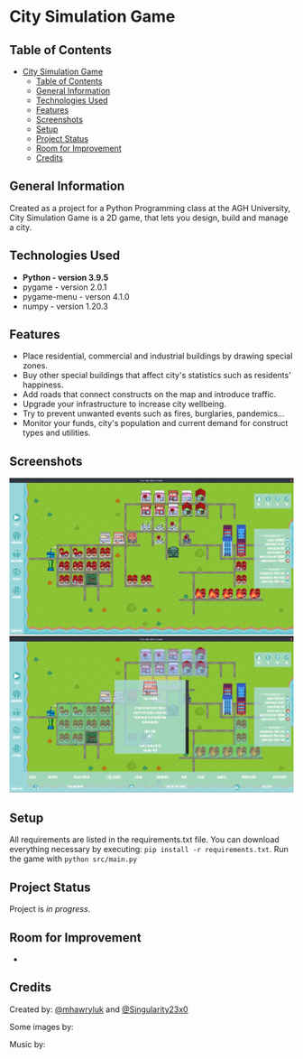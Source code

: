 # City Simulation Game

## Table of Contents
- [City Simulation Game](#city-simulation-game)
  - [Table of Contents](#table-of-contents)
  - [General Information](#general-information)
  - [Technologies Used](#technologies-used)
  - [Features](#features)
  - [Screenshots](#screenshots)
  - [Setup](#setup)
  - [Project Status](#project-status)
  - [Room for Improvement](#room-for-improvement)
  - [Credits](#credits)
<!-- * [License](#license) -->


## General Information
Created as a project for a Python Programming class at the AGH University, City Simulation Game is a 2D game, that lets you design, build and manage a city. 


## Technologies Used
- **Python - version 3.9.5**
- pygame - version 2.0.1
- pygame-menu - verson 4.1.0
- numpy - version 1.20.3


## Features
- Place residential, commercial and industrial buildings by drawing special zones.
- Buy other special buildings that affect city's statistics such as residents' happiness.
- Add roads that connect constructs on the map and introduce traffic.
- Upgrade your infrastructure to increase city wellbeing.
- Try to prevent unwanted events such as fires, burglaries, pandemics...
- Monitor your funds, city's population and current demand for construct types and utilities.


## Screenshots
![Example screenshot 1](./Assets/Screenshot1.png)
![Example screenshot 2](./Assets/Screenshot2.png)
<!-- If you have screenshots you'd like to share, include them here. -->


## Setup
All requirements are listed in the requirements.txt file. You can download everything necessary by executing:
`pip install -r requirements.txt`. Run the game with `python src/main.py`



## Project Status
Project is _in progress_.


## Room for Improvement
* 


## Credits

Created by:
[@mhawryluk](https://www.github.com/mhawryluk) and [@Singularity23x0](https://www.github.com/Singularity23x0)

Some images by:

Music by:
